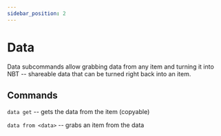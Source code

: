 ```yaml
---
sidebar_position: 2
---
```


# Data

Data subcommands allow grabbing data from any item and turning it into NBT -- shareable data that can be turned right back into an item.

## Commands

`data get` -- gets the data from the item (copyable)

`data from <data>` -- grabs an item from the data 